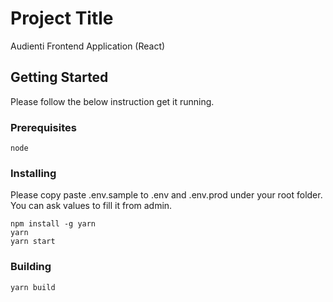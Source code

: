 # Project Title

Audienti Frontend Application (React)

## Getting Started

Please follow the below instruction get it running.

### Prerequisites

```
node
```

### Installing

Please copy paste .env.sample to .env and .env.prod under your root folder.  
You can ask values to fill it from admin.

```
npm install -g yarn
yarn
yarn start
```

### Building

```
yarn build
```
